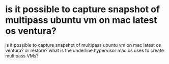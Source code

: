 
# is it possible to capture snapshot of multipass ubuntu vm on mac latest os ventura?

is it possible to capture snapshot of multipass ubuntu vm on mac latest os ventura? or restore?
what is the underline hypervisor mac os uses to create multipass VMs?

        